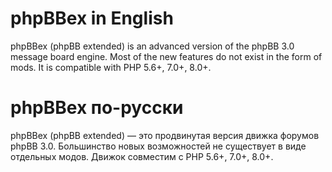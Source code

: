 # phpBBex in English #

phpBBex (phpBB extended) is an advanced version of the phpBB 3.0 message board engine. Most of the new features do not exist in the form of mods. It is compatible with PHP 5.6+, 7.0+, 8.0+.

# phpBBex по-русски #

phpBBex (phpBB extended) — это продвинутая версия движка форумов phpBB 3.0. Большинство новых возможностей не существует в виде отдельных модов. Движок совместим с PHP 5.6+, 7.0+, 8.0+.
